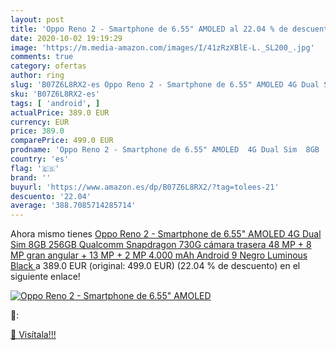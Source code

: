 ```yaml
---
layout: post
title: 'Oppo Reno 2 - Smartphone de 6.55" AMOLED al 22.04 % de descuento'
date: 2020-10-02 19:19:29
image: 'https://m.media-amazon.com/images/I/41zRzXBlE-L._SL200_.jpg'
comments: true
category: ofertas
author: ring
slug: 'B07Z6L8RX2-es Oppo Reno 2 - Smartphone de 6.55" AMOLED 4G Dual Sim 8GB...'
sku: 'B07Z6L8RX2-es'
tags: [ 'android', ]
actualPrice: 389.0 EUR
currency: EUR
price: 389.0
comparePrice: 499.0 EUR
prodname: 'Oppo Reno 2 - Smartphone de 6.55" AMOLED  4G Dual Sim  8GB  256GB  Qualcomm Snapdragon 730G  cámara trasera 48 MP + 8 MP  gran angular  + 13 MP + 2 MP  4.000 mAh  Android 9  Negro  Luminous Black '
country: 'es'
flag: '🇪🇸'
brand: ''
buyurl: 'https://www.amazon.es/dp/B07Z6L8RX2/?tag=tolees-21'
descuento: '22.04'
average: '388.7085714285714'
---
```


Ahora mismo tienes [Oppo Reno 2 - Smartphone de 6.55" AMOLED  4G Dual Sim  8GB  256GB  Qualcomm Snapdragon 730G  cámara trasera 48 MP + 8 MP  gran angular  + 13 MP + 2 MP  4.000 mAh  Android 9  Negro  Luminous Black ](https://www.amazon.es/dp/B07Z6L8RX2/?tag=tolees-21) a 389.0 EUR (original: 499.0 EUR) (22.04 %  de descuento) en el siguiente enlace!

[![Oppo Reno 2 - Smartphone de 6.55" AMOLED](https://m.media-amazon.com/images/I/41zRzXBlE-L._SL200_.jpg)](https://www.amazon.es/dp/B07Z6L8RX2/?tag=tolees-21)

🔎:


[🛒 Visítala!!!](https://www.amazon.es/dp/B07Z6L8RX2/?tag=tolees-21)
